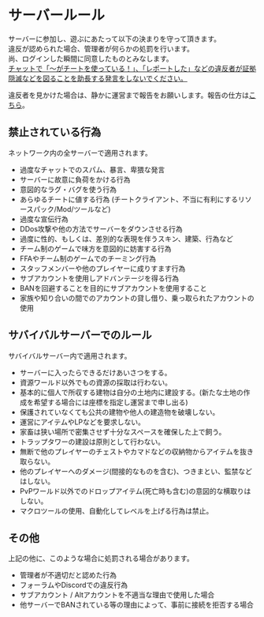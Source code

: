 # サーバールール

サーバーに参加し、遊ぶにあたって以下の決まりを守って頂きます。  
違反が認められた場合、管理者が何らかの処罰を行います。  
尚、ログインした瞬間に同意したものとみなします。  
<u>チャットで「～がチートを使っている！」、「レポートした」などの違反者が証拠隠滅などを図ることを助長する発言をしないでください。</u>

違反者を見かけた場合は、静かに運営まで報告をお願いします。報告の仕方は[こちら](report.md)。

## 禁止されている行為
ネットワーク内の全サーバーで適用されます。

* 過度なチャットでのスパム、暴言、卑猥な発言
* サーバーに故意に負荷をかける行為
* 意図的なラグ・バグを使う行為
* あらゆるチートに値する行為 (チートクライアント、不当に有利にするリソースパック/Mod/ツールなど)
* 過度な宣伝行為
* DDos攻撃や他の方法でサーバーをダウンさせる行為
* 過度に性的、もしくは、差別的な表現を伴うスキン、建築、行為など
* チーム制のゲームで味方を意図的に妨害する行為
* FFAやチーム制のゲームでのチーミング行為
* スタッフメンバーや他のプレイヤーに成りすます行為
* サブアカウントを使用しアドバンテージを得る行為
* BANを回避することを目的にサブアカウントを使用すること
* 家族や知り合いの間でのアカウントの貸し借り、乗っ取られたアカウントの使用

## サバイバルサーバーでのルール
サバイバルサーバー内で適用されます。

* サーバーに入ったらできるだけあいさつをする。
* 資源ワールド以外でもの資源の採取は行わない。
* 基本的に個人で所収する建物は自分の土地内に建設する。(新たな土地の作成を希望する場合には座標を指定し運営まで申し出る)
* 保護されていなくても公共の建物や他人の建造物を破壊しない。
* 運営にアイテムやLPなどを要求しない。
* 家畜は狭い場所で密集させず十分なスペースを確保した上で飼う。
* トラップタワーの建設は原則として行わない。
* 無断で他のプレイヤーのチェストやカマドなどの収納物からアイテムを抜き取らない。
* 他のプレイヤーへのダメージ(間接的なものを含む)、つきまとい、監禁などはしない。
* PvPワールド以外でのドロップアイテム(死亡時も含む)の意図的な横取りはしない。
* マクロツールの使用、自動化してレベルを上げる行為は禁止。

## その他
上記の他に、このような場合に処罰される場合があります。

* 管理者が不適切だと認めた行為
* フォーラムやDiscordでの違反行為
* サブアカウント / Altアカウントを不適当な理由で使用した場合
* 他サーバーでBANされている等の理由によって、事前に接続を拒否する場合
